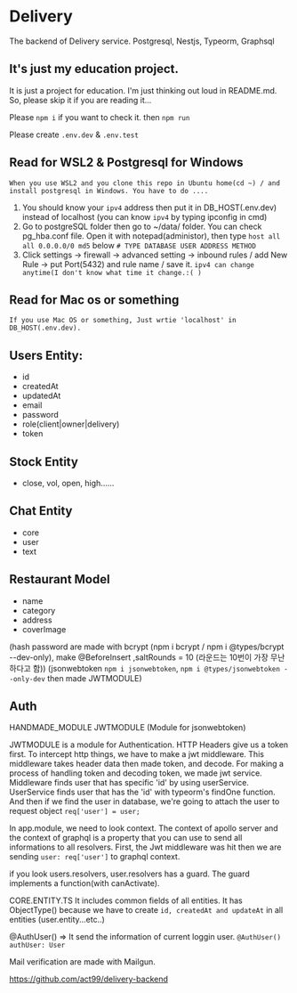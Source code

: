 # Delivery

The backend of Delivery service.
Postgresql, Nestjs, Typeorm, Graphsql

## It's just my education project.

It is just a project for education. I'm just thinking out loud in README.md.
So, please skip it if you are reading it...

Please `npm i`
if you want to check it.
then `npm run `

Please create `.env.dev` & `.env.test`

## Read for WSL2 & Postgresql for Windows

`When you use WSL2 and you clone this repo in Ubuntu home(cd ~) / and install postgresql in Windows. You have to do ....`

1. You should know your `ipv4` address then put it in DB_HOST(.env.dev) instead of localhost
   (you can know `ipv4` by typing ipconfig in cmd)
2. Go to postgreSQL folder then go to ~/data/ folder. You can check pg_hba.conf file. Open it with notepad(administor), then type `host all all 0.0.0.0/0 md5`
   below `# TYPE DATABASE USER ADDRESS METHOD`
3. Click settings -> firewall -> advanced setting -> inbound rules / add New Rule -> put Port(5432) and rule name / save it.
   `ipv4 can change anytime(I don't know what time it change.:( )`

## Read for Mac os or something

`If you use Mac OS or something, Just wrtie 'localhost' in DB_HOST(.env.dev).`

## Users Entity:

- id
- createdAt
- updatedAt
- email
- password
- role(client|owner|delivery)
- token

## Stock Entity

- close, vol, open, high......

## Chat Entity

- core
- user
- text

## Restaurant Model

- name
- category
- address
- coverImage

(hash password are made with bcrypt (npm i bcrypt / npm i @types/bcrypt --dev-only), make @BeforeInsert ,saltRounds = 10 (라운드는 10번이 가장 무난하다고 함))
(jsonwebtoken `npm i jsonwebtoken`, `npm i @types/jsonwebtoken --only-dev` then made JWTMODULE)

## Auth

HANDMADE_MODULE
JWTMODULE (Module for jsonwebtoken)

JWTMODULE is a module for Authentication. HTTP Headers give us a token first. To intercept http things, we have to make a jwt middleware.
This middleware takes header data then made token, and decode. For making a process of handling token and decoding token, we made jwt service.
Middleware finds user that has specific 'id' by using userService. UserService finds user that has the 'id' with typeorm's findOne function.
And then if we find the user in database, we're going to attach the user to request object `req['user'] = user;`

In app.module, we need to look context. The context of apollo server and the context of graphql is a property that you can use to send all informations to all resolvers.
First, the Jwt middleware was hit then we are sending `user: req['user']` to graphql context.

if you look users.resolvers, user.resolvers has a guard. The guard implements a function(with canActivate).

CORE.ENTITY.TS
It includes common fields of all entities.
It has ObjectType() because we have to create `id, createdAt and updateAt` in all entities (user.entity...etc..)

@AuthUser() => It send the information of current loggin user. `@AuthUser() authUser: User`

Mail verification are made with Mailgun.

https://github.com/act99/delivery-backend
